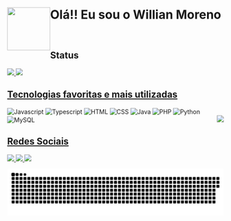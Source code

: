 # <img align="left" width="100" height="100" src="https://user-images.githubusercontent.com/55203304/138799618-8020e643-55c5-4680-aa2e-718aecf8c0b5.gif"/> Olá!! Eu sou o Willian Moreno 
<br>
<h2>Status</h2>
<div style="display:inline-block">
  <a href="https://github.com/WMoren0">
  <img height="175em" src="https://github-readme-stats.vercel.app/api?username=WMoren0&show_icons=true&theme=github_dark&include_all_commits=true&count_private=true"/>
  <img height="175em" src="https://github-readme-stats.vercel.app/api/top-langs/?username=WMoren0&layout=compact&langs_count=5&theme=github_dark"/>
</div>
<br>
  
<h2>Tecnologias favoritas e mais utilizadas</h2>
<div style="display:inline-block">
  
  <img align="center" width="40" height="30" alt="Javascript" src="https://cdn.jsdelivr.net/gh/devicons/devicon/icons/javascript/javascript-original.svg" />
  <img align="center" width="40" height="30" alt="Typescript" src="https://cdn.jsdelivr.net/gh/devicons/devicon/icons/typescript/typescript-original.svg" />
  <img align="center" width="40" height="30" alt="HTML"src="https://cdn.jsdelivr.net/gh/devicons/devicon/icons/html5/html5-original.svg" />
  <img align="center" width="40" height="30" alt="CSS" src="https://cdn.jsdelivr.net/gh/devicons/devicon/icons/css3/css3-original.svg" />

  <img align="center" width="40" height="30" alt="Java" src="https://cdn.jsdelivr.net/gh/devicons/devicon/icons/java/java-original.svg" />
  <img align="center" width="40" height="30" alt="PHP" src="https://cdn.jsdelivr.net/gh/devicons/devicon/icons/php/php-plain.svg" />
  <img align="center" width="40" height="30" alt="Python" src="https://cdn.jsdelivr.net/gh/devicons/devicon/icons/python/python-original.svg" />

  <img align="center" width="40" height="30" alt="MySQL" src="https://cdn.jsdelivr.net/gh/devicons/devicon/icons/mysql/mysql-original.svg" />
  
  <img align="right" src="https://media.discordapp.net/attachments/781653700963205120/902373832910835753/ezgif.com-gif-maker.gif?width=200&height=200" />
</div>
<br>
  
<h2>Redes Sociais</h2>
<div style="display:inline-block">
  <a href="https://www.linkedin.com/in/willian-moreno/">
    <img src="https://img.shields.io/badge/LinkedIn-0077B5?style=for-the-badge&logo=linkedin&logoColor=white" target="_blank"/>
  </a>
  <a href="https://discordapp.com/users/628660556877791233">
    <img src="https://img.shields.io/badge/Discord-7289DA?style=for-the-badge&logo=discord&logoColor=white" target="_blank"/>
  </a>
  <a href="https://t.me/WillianMoreno">
    <img src="https://img.shields.io/badge/Telegram-2CA5E0?style=for-the-badge&logo=telegram&logoColor=white" target="_blank"/>
  </a>  
</div>

![Snake animation](https://github.com/WMoren0/WMoren0/blob/output/github-contribution-grid-snake.svg) 
  

